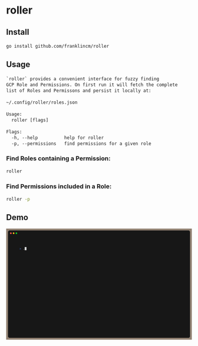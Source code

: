 # roller

## Install

```sh
go install github.com/franklincm/roller
```

## Usage
```
`roller` provides a convenient interface for fuzzy finding
GCP Role and Permissions. On first run it will fetch the complete
list of Roles and Permissons and persist it locally at:

~/.config/roller/roles.json

Usage:
  roller [flags]

Flags:
  -h, --help          help for roller
  -p, --permissions   find permissions for a given role
```

### Find Roles containing a Permission:

```sh
roller
```

### Find Permissions included in a Role:

```sh
roller -p
```

## Demo
<img src="assets/demo.gif">
